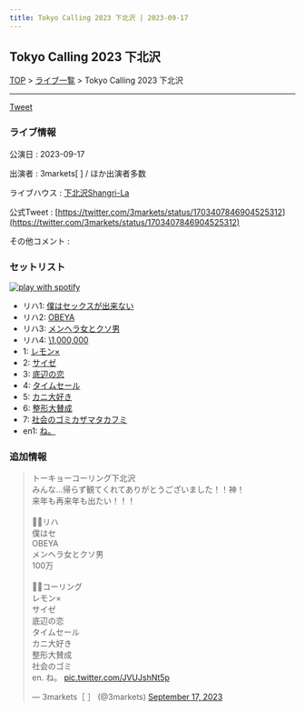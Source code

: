 ```yaml
---
title: Tokyo Calling 2023 下北沢 | 2023-09-17
---
```

## Tokyo Calling 2023 下北沢

[TOP](/setlist/) > [ライブ一覧](lives.html) > Tokyo Calling 2023 下北沢

___

<a href="https://twitter.com/share?ref_src=twsrc%5Etfw" data-text="3markets[ ]セットリスト > Tokyo Calling 2023 下北沢" class="twitter-share-button" data-via="3markets" data-hashtags="3markets" data-related="3markets" data-show-count="false">Tweet</a>

### ライブ情報

公演日
:    2023-09-17

出演者
:    3markets[ ] / ほか出演者多数

ライブハウス
:    [下北沢Shangri-La](livehouse012.html)

公式Tweet
:    [https://twitter.com/3markets/status/1703407846904525312](https://twitter.com/3markets/status/1703407846904525312)

その他コメント
:    

### セットリスト


[![play with spotify](images/spotify-icon.png)](https://open.spotify.com/playlist/1jv6dCbYLHhKMPAW8izWAd)



*  リハ1: [僕はセックスが出来ない](song006.html)
*  リハ2: [OBEYA](song021.html)
*  リハ3: [メンヘラ女とクソ男](song072.html)
*  リハ4: [\1,000,000](song022.html)
*  1: [レモン×](song003.html)
*  2: [サイゼ](song004.html)
*  3: [底辺の恋](song008.html)
*  4: [タイムセール](song007.html)
*  5: [カニ大好き](song079.html)
*  6: [整形大賛成](song005.html)
*  7: [社会のゴミカザマタカフミ](song002.html)
*  en1: [ね。](song076.html)


### 追加情報



<blockquote class="twitter-tweet"><p lang="ja" dir="ltr">トーキョーコーリング下北沢<br>みんな…帰らず観てくれてありがとうございました！！神！<br>来年も再来年も出たい！！！<br><br>🚶‍♂️リハ<br>僕はセ<br>OBEYA<br>メンヘラ女とクソ男<br>100万<br><br>🏃‍♂️コーリング<br>レモン×<br>サイゼ<br>底辺の恋<br>タイムセール<br>カニ大好き<br>整形大賛成<br>社会のゴミ<br>en. ね。 <a href="https://t.co/JVUJshNt5p">pic.twitter.com/JVUJshNt5p</a></p>&mdash; 3markets［ ］ (@3markets) <a href="https://twitter.com/3markets/status/1703407846904525312?ref_src=twsrc%5Etfw">September 17, 2023</a></blockquote>
<script async src="https://platform.twitter.com/widgets.js" charset="utf-8"></script>




<script async src="https://platform.twitter.com/widgets.js" charset="utf-8"></script>